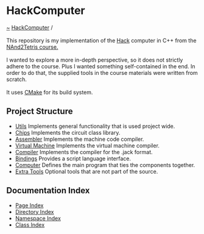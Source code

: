 <a id="hackcomputer"></a>
<h1>HackComputer</h1>
<a href="https://github.com/CharlesCarley/HackComputer#~">~</a>
<a href="index.md#index">HackComputer</a>
<span class="inline-text">/</span>
<span class="bold-text"><b></b></span>
<br/>
<br/>
<span class="inline-text">This repository is my implementation of the </span>
<a href="a00897.md#hack">Hack</a>
<span class="inline-text"> computer in C++ from the </span>
<a href="https://www.coursera.org/learn/build-a-computer#nand2tetris-course.">NAnd2Tetris course.</a>
<br/>
<br/>
<span class="inline-text">
I wanted to explore a more in-depth perspective, so it does not strictly adhere to the course. Plus I wanted something self-contained in the end. In order to do that, the supplied tools in the course materials were written from scratch. </span>
<br/>
<br/>
<span class="inline-text">
It uses </span>
<a href="a01566.md#hc00">CMake</a>
<span class="inline-text"> for its build system. </span>
<a id="index_1hc001"></a>
<a id="project-structure"></a>
<h2>Project Structure</h2>
<ul>
<li><a href="a01567.md#hc01">Utils</a>
<span class="inline-text"> Implements general functionality that is used project wide.</span>
</li>
<li><a href="a01568.md#hc02">Chips</a>
<span class="inline-text"> Implements the circuit class library.</span>
</li>
<li><a href="a01570.md#hc03">Assembler</a>
<span class="inline-text"> Implements the machine code compiler.</span>
</li>
<li><a href="a01571.md#hc04">Virtual Machine</a>
<span class="inline-text"> Implements the virtual machine compiler.</span>
</li>
<li><a href="a01572.md#hc05">Compiler</a>
<span class="inline-text"> Implements the compiler for the .jack format.</span>
</li>
<li><a href="a01573.md#hc06">Bindings</a>
<span class="inline-text"> Provides a script language interface.</span>
</li>
<li><a href="a01574.md#hc07">Computer</a>
<span class="inline-text"> Defines the main program that ties the components together.</span>
</li>
<li><a href="a01575.md#hc08">Extra Tools</a>
<span class="inline-text"> Optional tools that are not part of the source.</span>
</li>
</ul>
<a id="index_1hc002"></a>
<a id="documentation-index"></a>
<h2>Documentation Index</h2>
<ul>
<li><a href="page_index.md#page-index">Page Index</a>
</li>
<li><a href="directory_index.md#directory-index">Directory Index</a>
</li>
<li><a href="namespace_index.md#namespace-index">Namespace Index</a>
</li>
<li><a href="class_index.md#class-index">Class Index</a>
</li>
</ul>
</div>
</div>
</body>
</html>

